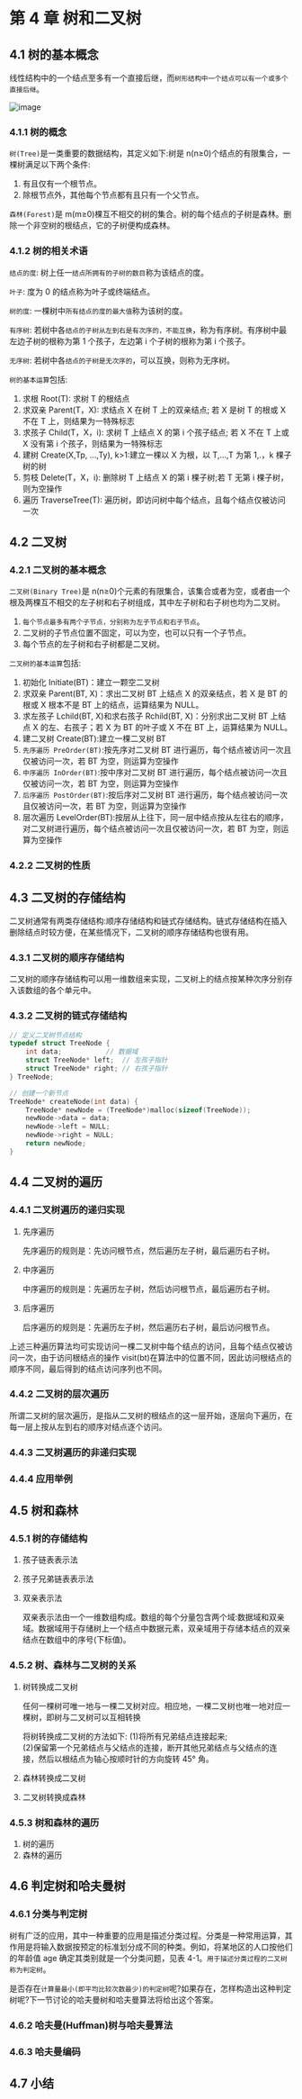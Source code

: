 # 第 4 章 树和二叉树

## 4.1 树的基本概念

线性结构中的一个结点至多有一个直接后继，而`树形结构中一个结点可以有一个或多个直接后继`。

![image](https://szu-csse-1305214533.cos.ap-guangzhou.myqcloud.com/image-204.jpeg)

### 4.1.1 树的概念

`树(Tree)`是一类重要的数据结构，其定义如下:树是 n(n≥0)个结点的有限集合，一棵树满足以下两个条件:

1. 有且仅有一个根节点。
2. 除根节点外，其他每个节点都有且只有一个父节点。

`森林(Forest)`是 m(m≥0)棵互不相交的树的集合。树的每个结点的子树是森林。删除一个非空树的根结点，它的子树便构成森林。

### 4.1.2 树的相关术语

`结点的度`: 树上任一`结点所拥有的子树的数目`称为该结点的度。

`叶子`: 度为 0 的结点称为叶子或终端结点。

`树的度`: 一棵树中`所有结点的度的最大值`称为该树的度。

`有序树`: 若树中各`结点的子树从左到右是有次序的，不能互换`，称为有序树。有序树中最左边子树的根称为第 1 个孩子，左边第 i 个子树的根称为第 i 个孩子。

`无序树`: 若树中各`结点的子树是无次序的`，可以互换，则称为无序树。

`树的基本运算`包括:

1. 求根 Root(T): 求树 T 的根结点
2. 求双亲 Parent(T，X): 求结点 X 在树 T 上的双亲结点; 若 X 是树 T 的根或 X 不在 T 上，则结果为一特殊标志
3. 求孩子 Child(T，X，i): 求树 T 上结点 X 的第 i 个孩子结点; 若 X 不在 T 上或 X 没有第 i 个孩子，则结果为一特殊标志
4. 建树 Create(X,Tp, …,Ty), k>1:建立一棵以 X 为根，以 T,…,T 为第 1,.，k 棵子树的树
5. 剪枝 Delete(T，X，i): 删除树 T 上结点 X 的第 i 棵子树;若 T 无第 i 棵子树，则为空操作
6. 遍历 TraverseTree(T): 遍历树，即访问树中每个结点，且每个结点仅被访问一次

## 4.2 二叉树

### 4.2.1 二叉树的基本概念

`二叉树(Binary Tree)`是 n(n≥0)个元素的有限集合，该集合或者为空，或者由一个根及两棵互不相交的左子树和右子树组成，其中左子树和右子树也均为二叉树。

1. `每个节点最多有两个子节点，分别称为左子节点和右子节点`。
2. 二叉树的子节点位置不固定，可以为空，也可以只有一个子节点。
3. 每个节点的左子树和右子树都是二叉树。

`二叉树的基本运算`包括:

1. 初始化 Initiate(BT)：建立一颗空二叉树
2. 求双亲 Parent(BT, X)：求出二叉树 BT 上结点 X 的双亲结点，若 X 是 BT 的根或 X 根本不是 BT 上的结点，运算结果为 NULL。
3. 求左孩子 Lchild(BT, X)和求右孩子 Rchild(BT, X)：分别求出二叉树 BT 上结点 X 的左、右孩子；若 X 为 BT 的叶子或 X 不在 BT 上，运算结果为 NULL。
4. 建二叉树 Create(BT):建立一棵二叉树 BT
5. `先序遍历 PreOrder(BT)`:按先序对二叉树 BT 进行遍历，每个结点被访问一次且仅被访问一次，若 BT 为空，则运算为空操作
6. `中序遍历 InOrder(BT)`:按中序对二叉树 BT 进行遍历，每个结点被访问一次且仅被访问一次，若 BT 为空，则运算为空操作
7. `后序遍历 PostOrder(BT)`:按后序对二叉树 BT 进行遍历，每个结点被访问一次且仅被访问一次，若 BT 为空，则运算为空操作
8. 层次遍历 LevelOrder(BT):按层从上往下，同一层中结点按从左往右的顺序，对二叉树进行遍历，每个结点被访问一次且仅被访问一次，若 BT 为空，则运算为空操作

### 4.2.2 二叉树的性质

## 4.3 二叉树的存储结构

二叉树通常有两类存储结构:顺序存储结构和链式存储结构。链式存储结构在插入删除结点时较方便，在某些情况下，二叉树的顺序存储结构也很有用。

### 4.3.1 二叉树的顺序存储结构

二叉树的顺序存储结构可以用一维数组来实现，二叉树上的结点按某种次序分别存入该数组的各个单元中。

### 4.3.2 二叉树的链式存储结构

```c
// 定义二叉树节点结构
typedef struct TreeNode {
    int data;           // 数据域
    struct TreeNode* left;  // 左孩子指针
    struct TreeNode* right; // 右孩子指针
} TreeNode;

// 创建一个新节点
TreeNode* createNode(int data) {
    TreeNode* newNode = (TreeNode*)malloc(sizeof(TreeNode));
    newNode->data = data;
    newNode->left = NULL;
    newNode->right = NULL;
    return newNode;
}
```

## 4.4 二叉树的遍历

### 4.4.1 二叉树遍历的递归实现

1. 先序遍历

   先序遍历的规则是：先访问根节点，然后遍历左子树，最后遍历右子树。

2. 中序遍历

   中序遍历的规则是：先遍历左子树，然后访问根节点，最后遍历右子树。

3. 后序遍历

   后序遍历的规则是：先遍历左子树，然后遍历右子树，最后访问根节点。

上述三种遍历算法均可实现访问一棵二叉树中每个结点的访问，且每个结点仅被访问一次，由于访问根结点的操作 visit(bt)在算法中的位置不同，因此访问根结点的顺序不同，最后得到的结点访问序列也不同。

### 4.4.2 二叉树的层次遍历

所谓二叉树的层次遍历，是指从二叉树的根结点的这一层开始，逐层向下遍历，在每一层上按从左到右的顺序对结点逐个访问。

### 4.4.3 二叉树遍历的非递归实现

### 4.4.4 应用举例

## 4.5 树和森林

### 4.5.1 树的存储结构

1. 孩子链表表示法
2. 孩子兄弟链表表示法
3. 双亲表示法

   双亲表示法由一个一维数组构成。数组的每个分量包含两个域:数据域和双亲域。数据域用于存储树上一个结点中数据元素，双亲域用于存储本结点的双亲结点在数组中的序号(下标值)。

### 4.5.2 树、森林与二叉树的关系

1. 树转换成二叉树

   任何一棵树可唯一地与一棵二叉树对应。相应地，一棵二叉树也唯一地对应一棵树，即树与二叉树可以互相转换

   将树转换成二叉树的方法如下:
   (1)将所有兄弟结点连接起来;  
    (2)保留第一个兄弟结点与父结点的连接，断开其他兄弟结点与父结点的连接，然后以根结点为轴心按顺时针的方向旋转 45° 角。

2. 森林转换成二叉树
3. 二叉树转换成森林

### 4.5.3 树和森林的遍历

1. 树的遍历
2. 森林的遍历

## 4.6 判定树和哈夫曼树

### 4.6.1 分类与判定树

树有广泛的应用，其中一种重要的应用是描述分类过程。分类是一种常用运算，其作用是将输入数据按预定的标准划分成不同的种类。例如，将某地区的人口按他们的年龄值 age 确定其类别就是一个分类问题，见表 4-1。`用于描述分类过程的二叉树称为判定树`。

是否存在`计算量最小(即平均比较次数最少)的判定树`呢?如果存在，怎样构造出这种判定树呢?下一节讨论的哈夫曼树和哈夫曼算法将给出这个答案。

### 4.6.2 哈夫曼(Huffman)树与哈夫曼算法

### 4.6.3 哈夫曼编码

## 4.7 小结
